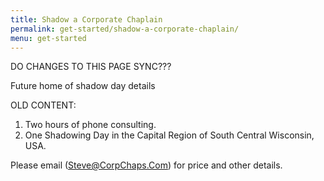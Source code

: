 ```yaml
---
title: Shadow a Corporate Chaplain
permalink: get-started/shadow-a-corporate-chaplain/
menu: get-started
---
```

DO CHANGES TO THIS PAGE SYNC???

Future home of shadow day details

OLD CONTENT:

1.  Two hours of phone consulting.
2.  One Shadowing Day in the Capital Region of South Central Wisconsin, USA.

Please email ([Steve@CorpChaps.Com](mailto:Steve@CorpChaps.Com)) for price and other details.
